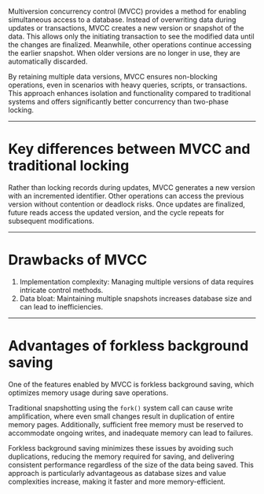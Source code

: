 Multiversion concurrency control (MVCC) provides a method for enabling simultaneous access to a database. Instead of overwriting data during updates or transactions, MVCC creates a new version or snapshot of the data. This allows only the initiating transaction to see the modified data until the changes are finalized. Meanwhile, other operations continue accessing the earlier snapshot. When older versions are no longer in use, they are automatically discarded.

By retaining multiple data versions, MVCC ensures non-blocking operations, even in scenarios with heavy queries, scripts, or transactions. This approach enhances isolation and functionality compared to traditional systems and offers significantly better concurrency than two-phase locking.

---

# **Key differences between MVCC and traditional locking**

Rather than locking records during updates, MVCC generates a new version with an incremented identifier. Other operations can access the previous version without contention or deadlock risks. Once updates are finalized, future reads access the updated version, and the cycle repeats for subsequent modifications.

---

# **Drawbacks of MVCC**

1. Implementation complexity: Managing multiple versions of data requires intricate control methods.
2. Data bloat: Maintaining multiple snapshots increases database size and can lead to inefficiencies.

---

# **Advantages of forkless background saving**

One of the features enabled by MVCC is forkless background saving, which optimizes memory usage during save operations.

Traditional snapshotting using the `fork()` system call can cause write amplification, where even small changes result in duplication of entire memory pages. Additionally, sufficient free memory must be reserved to accommodate ongoing writes, and inadequate memory can lead to failures.

Forkless background saving minimizes these issues by avoiding such duplications, reducing the memory required for saving, and delivering consistent performance regardless of the size of the data being saved. This approach is particularly advantageous as database sizes and value complexities increase, making it faster and more memory-efficient.